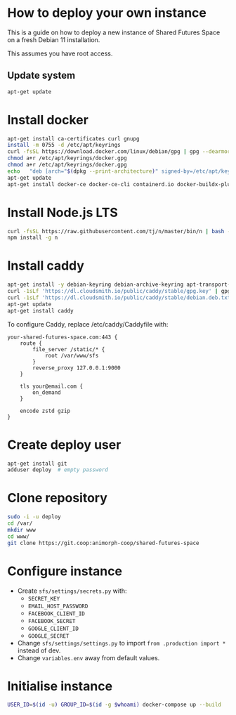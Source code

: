 # How to deploy your own instance

This is a guide on how to deploy a new instance of Shared Futures Space on a
fresh Debian 11 installation.

This assumes you have root access.

## Update system

```sh
apt-get update
```

# Install docker

```sh
apt-get install ca-certificates curl gnupg
install -m 0755 -d /etc/apt/keyrings
curl -fsSL https://download.docker.com/linux/debian/gpg | gpg --dearmor -o /etc/apt/keyrings/docker.gpg
chmod a+r /etc/apt/keyrings/docker.gpg
chmod a+r /etc/apt/keyrings/docker.gpg
echo   "deb [arch="$(dpkg --print-architecture)" signed-by=/etc/apt/keyrings/docker.gpg] https://download.docker.com/linux/debian "$(. /etc/os-release && echo "$VERSION_CODENAME")" stable" | tee /etc/apt/sources.list.d/docker.list > /dev/null
apt-get update
apt-get install docker-ce docker-ce-cli containerd.io docker-buildx-plugin docker-compose-plugin
```

# Install Node.js LTS

```sh
curl -fsSL https://raw.githubusercontent.com/tj/n/master/bin/n | bash -s lts
npm install -g n
```

# Install caddy

```sh
apt-get install -y debian-keyring debian-archive-keyring apt-transport-https
curl -1sLf 'https://dl.cloudsmith.io/public/caddy/stable/gpg.key' | gpg --dearmor -o /usr/share/keyrings/caddy-stable-archive-keyring.gpg
curl -1sLf 'https://dl.cloudsmith.io/public/caddy/stable/debian.deb.txt' | tee /etc/apt/sources.list.d/caddy-stable.list
apt-get update
apt-get install caddy
```

To configure Caddy, replace /etc/caddy/Caddyfile with:

```
your-shared-futures-space.com:443 {
    route {
        file_server /static/* {
            root /var/www/sfs
        }
        reverse_proxy 127.0.0.1:9000
    }

    tls your@email.com {
        on_demand
    }

    encode zstd gzip
}
```

# Create deploy user

```sh
apt-get install git
adduser deploy  # empty password
```

# Clone repository

```sh
sudo -i -u deploy
cd /var/
mkdir www
cd www/
git clone https://git.coop:animorph-coop/shared-futures-space
```

# Configure instance

* Create `sfs/settings/secrets.py` with:
    * `SECRET_KEY`
    * `EMAIL_HOST_PASSWORD`
    * `FACEBOOK_CLIENT_ID`
    * `FACEBOOK_SECRET`
    * `GOOGLE_CLIENT_ID`
    * `GOOGLE_SECRET`
* Change `sfs/settings/settings.py` to import `from .production import *` instead of dev.
* Change `variables.env` away from default values.

# Initialise instance

```sh
USER_ID=$(id -u) GROUP_ID=$(id -g $whoami) docker-compose up --build
```
